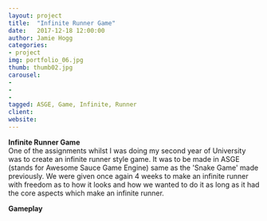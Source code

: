 ```yaml
---
layout: project
title:  "Infinite Runner Game"
date:   2017-12-18 12:00:00
author: Jamie Hogg
categories:
- project
img: portfolio_06.jpg
thumb: thumb02.jpg
carousel:
- 
- 
- 
tagged: ASGE, Game, Infinite, Runner
client: 
website: 
---
```

<B>Infinite Runner Game</B><BR>
One of the assignments whilst I was doing my second year of University was to create an infinite runner style game. It was to be made in ASGE (stands for Awesome Sauce Game Engine) same as the 'Snake Game' made previously. We were given once again 4 weeks to make an infinite runner with freedom as to how it looks and how we wanted to do it as long as it had the core aspects which make an infinite runner.
  
<B>Gameplay</B><BR>
